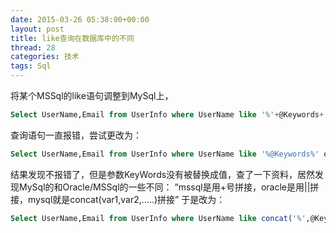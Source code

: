 ```yaml
---
date: 2015-03-26 05:38:00+00:00
layout: post
title: like查询在数据库中的不同
thread: 28
categories: 技术
tags: Sql
---
```


将某个MSSql的like语句调整到MySql上，

```sql
Select UserName,Email from UserInfo where UserName like '%'+@Keywords+'%' or Email like '%'+@Keywords+'%'
```

查询语句一直报错，尝试更改为：
```sql
Select UserName,Email from UserInfo where UserName like '%@Keywords%' or Email like '%@Keywords%'
```

结果发现不报错了，但是参数KeyWords没有被替换成值，查了一下资料，居然发现MySql的和Oracle/MSSql的一些不同：
“mssql是用+号拼接，oracle是用||拼接，mysql就是concat(var1,var2,.....)拼接”
于是改为：

```sql
Select UserName,Email from UserInfo where UserName like concat('%',@Keywords,'%') or Email like concat('%',@Keywords,'%')
```